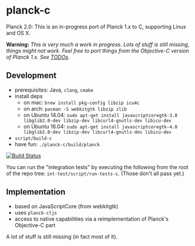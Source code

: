 # planck-c

Planck 2.0: This is an in-progress port of Planck 1.x to C, supporting Linux and OS X.

**Warning:** *This is very much a work in progress.  Lots of stuff is still missing, things might not work.  Feel free to port things from the Objective-C version of Planck 1.x. See [TODOs](https://github.com/mfikes/planck/wiki/Planck-C-TODOs).*

## Development

- prerequisites: Java, `clang`, `cmake`
- install deps
    - on mac: `brew install pkg-config libzip icu4c`
    - on arch: `pacman -S webkitgtk libzip zlib`
    - on Ubuntu 14.04: `sudo apt-get install javascriptcoregtk-3.0 libglib2.0-dev libzip-dev libcurl4-gnutls-dev libicu-dev`
    - on Ubuntu 16.04: `sudo apt-get install javascriptcoregtk-4.0 libglib2.0-dev libzip-dev libcurl4-gnutls-dev libicu-dev`
- `script/build-c`
- have fun: `./planck-c/build/planck`

[![Build Status](https://travis-ci.org/mfikes/planck.svg?branch=master)](https://travis-ci.org/mfikes/planck)

You can run the "integration tests" by executing the following from the root of the repo tree: `int-test/script/run-tests-c`. (Those don't all pass yet.)

## Implementation

- based on JavaScriptCore (from webkitgtk)
- uses `planck-cljs`
- access to native capabilities via a reimplementation of
    Planck's Objective-C part

A lot of stuff is still missing (in fact most of it).
